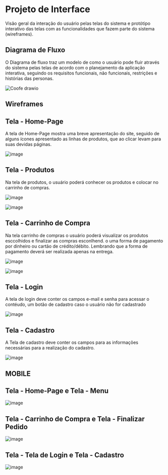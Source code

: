 
# Projeto de Interface

Visão geral da interação do usuário pelas telas do sistema e protótipo interativo das telas com as funcionalidades que fazem parte do sistema (wireframes).

## Diagrama de Fluxo

O Diagrama de fluxo traz um modelo de como o usuário pode fluir através do sistema pelas telas de acordo com o planejamento da aplicação interativa, seguindo os requisitos funcionais, não funcionais, restrições e histórias das personas.

![Coofe drawio](https://github.com/ICEI-PUC-Minas-PMV-ADS/pmv-ads-2024-1-e4-proj-infra-t5-pmv-ads-2024-1-e4-proj-infra-t5-grupo04-Dolce-Coffe/assets/93801572/0ad14da8-c2f8-4b77-a7f7-6967fb8a0884)

## Wireframes

## Tela - Home-Page

A tela de Home-Page mostra uma breve apresentação do site, seguido de alguns ícones apresentado as linhas de produtos, que ao clicar levam para suas devidas páginas.
  
![image](https://github.com/ICEI-PUC-Minas-PMV-ADS/pmv-ads-2024-1-e4-proj-infra-t5-pmv-ads-2024-1-e4-proj-infra-t5-grupo04-Dolce-Coffe/assets/93801572/0a17e740-d418-46a8-b270-6074ecb0c619)

## Tela - Produtos 

Na tela de produtos, o usuário poderá conhecer os produtos e colocar no carrinho de compras.

![image](https://github.com/ICEI-PUC-Minas-PMV-ADS/pmv-ads-2024-1-e4-proj-infra-t5-pmv-ads-2024-1-e4-proj-infra-t5-grupo04-Dolce-Coffe/assets/93801572/cb0249c6-cb26-4d20-8a43-97aafe82b284)

![image](https://github.com/ICEI-PUC-Minas-PMV-ADS/pmv-ads-2024-1-e4-proj-infra-t5-pmv-ads-2024-1-e4-proj-infra-t5-grupo04-Dolce-Coffe/assets/93801572/f1892db1-df5f-42e3-b005-686ec36d29f0)

## Tela - Carrinho de Compra

Na tela carrinho de compras o usuário poderá visualizar os produtos esccolhidos e finalizar as compras esconlhend. o uma forma de pagamento por dinheiro ou cartão de crédito/débito. Lembrando que a forma de pagamento deverá ser realizada apenas na entrega.

![image](https://github.com/ICEI-PUC-Minas-PMV-ADS/pmv-ads-2024-1-e4-proj-infra-t5-pmv-ads-2024-1-e4-proj-infra-t5-grupo04-Dolce-Coffe/assets/93801572/2dbb2521-e9a4-4015-92ea-32b579041b1f)


![image](https://github.com/ICEI-PUC-Minas-PMV-ADS/pmv-ads-2024-1-e4-proj-infra-t5-pmv-ads-2024-1-e4-proj-infra-t5-grupo04-Dolce-Coffe/assets/93801572/d2d02eda-8698-4103-b8e0-de9f19a73aa2)

## Tela - Login

A tela de login deve conter os campos e-mail e senha para acessar o contéudo, um botão de cadastro caso o usuário não for cadastrado

![image](https://github.com/ICEI-PUC-Minas-PMV-ADS/pmv-ads-2024-1-e4-proj-infra-t5-pmv-ads-2024-1-e4-proj-infra-t5-grupo04-Dolce-Coffe/assets/93801572/b2d6be22-0e02-4c79-8043-9fb98999e6fb)


## Tela - Cadastro

A Tela de cadastro deve conter os campos para as informações necessárias para a realização do cadastro.

![image](https://github.com/ICEI-PUC-Minas-PMV-ADS/pmv-ads-2024-1-e4-proj-infra-t5-pmv-ads-2024-1-e4-proj-infra-t5-grupo04-Dolce-Coffe/assets/93801572/f0a875db-bdd9-4841-aaa7-24dcd82f2af6)


## MOBILE

## Tela - Home-Page e  Tela - Menu

![image](https://github.com/ICEI-PUC-Minas-PMV-ADS/pmv-ads-2024-1-e4-proj-infra-t5-pmv-ads-2024-1-e4-proj-infra-t5-grupo04-Dolce-Coffe/assets/93801572/6e1cd24a-909c-441c-857e-fb2b12a53629)

## Tela - Carrinho de Compra e Tela - Finalizar Pedido

![image](https://github.com/ICEI-PUC-Minas-PMV-ADS/pmv-ads-2024-1-e4-proj-infra-t5-pmv-ads-2024-1-e4-proj-infra-t5-grupo04-Dolce-Coffe/assets/93801572/86c82daf-d813-4f4e-ac50-6c4025a9d61e)

## Tela - Tela de Login e Tela - Cadastro

![image](https://github.com/ICEI-PUC-Minas-PMV-ADS/pmv-ads-2024-1-e4-proj-infra-t5-pmv-ads-2024-1-e4-proj-infra-t5-grupo04-Dolce-Coffe/assets/93801572/59ea2cf8-af53-45e7-b17f-f958ebd46bd1)



